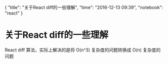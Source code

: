 {
  "title": "关于React diff的一些理解",
  "time": "2016-12-13 09:39",
  "notebook": "react"
}


# 关于React diff的一些理解

React diff 算法，实际上解决的是将 O(n^3) 复杂度的问题转换成 O(n) 复杂度的问题
